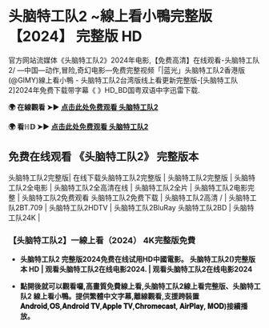 # 头脑特工队2 ~線上看小鴨完整版【2024】 完整版 HD
官方网站流媒体《头脑特工队2》2024年电影,【免费高清】在线观看-头脑特工队2/ —中国—动作,冒险,奇幻电影—免费完整视频「|蓝光」头脑特工队2香港版(@GIMY)線上看小鴨 - 头脑特工队2台湾版线上看更新完整版-[头脑特工队2]2024年免费下载带字幕《 》HD_BD国粤双语中字迅雷下载.

**🌍 在線觀看 ➤► [点击此处免费观看 头脑特工队2](https://weflix.cloud/zh/movie/1022789/inside-out-2-gityawzh)**

**🌍 看ℍ𝔻 ➤► [点击此处免费观看 头脑特工队2](https://weflix.cloud/zh/movie/1022789/inside-out-2-gityawzh)**

## 免费在线观看 《头脑特工队2》 完整版本
头脑特工队2完整版| 在线下载头脑特工队2完整版 | 头脑特工队2完整版 | 头脑特工队2全电影 | 头脑特工队2全高清在线 | 头脑特工队2全片 | 头脑特工队2电影完整 | 头脑特工队2免费观看 头脑特工队2免费下载 | 头脑特工队2高清 / | 头脑特工队2BT.709 | 头脑特工队2HDTV | 头脑特工队2BluRay 头脑特工队2BD | 头脑特工队24K |

### 【头脑特工队2】一線上看（2024） 4K完整版免費

- **头脑特工队2 完整版2024免费在线试用HD中國電影。 头脑特工队2()完整版本 HD | 观看头脑特工队2在线电影2024. | 观看头脑特工队2在线电影2024**

- **點開後就可以觀看囉,高畫質免費線上看,头脑特工队2線上看完整版、头脑特工队2 線上看小鴨。提供繁體中文字幕,離線觀看,支援跨裝置𝐀𝐧𝐝𝐫𝐨𝐢𝐝,𝐎𝐒,𝐀𝐧𝐝𝐫𝐨𝐢𝐝 𝐓𝐕,𝐀𝐩𝐩𝐥𝐞 𝐓𝐕,𝐂𝐡𝐫𝐨𝐦𝐞𝐜𝐚𝐬𝐭, 𝐀𝐢𝐫𝐏𝐥𝐚𝐲, 𝐌𝐎𝐃)接續播放。**
